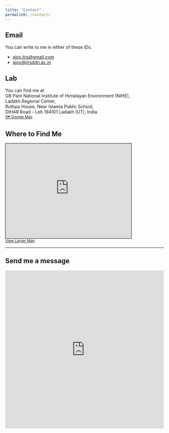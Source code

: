 ```yaml
---
title: "Contact"
permalink: /contact/
---
```


## Email

You can write to me in either of these IDs.

- [ajoy.iirs@gmail.com](mailto:ajoy.iirs@gmail.com) 
- [ajoy@iirsddn.ac.in](mailto:ajoy@iirsddn.ac.in)

## Lab

You can find me at  <br>
GB Pant National Institute of Himalayan Environment (NIHE),<br>
Ladakh Regional Center,<br>
Ruthpa House, Near Islamia Public School,<br>
DIHAR Road - Leh 194101 Ladakh (UT), India <br>
<small>[🗺️ Google Map](https://maps.app.goo.gl/kovdRJd8VC8ycGAw7)</small>


## Where to Find Me

<iframe width="400" height="300" frameborder="0" scrolling="no" marginheight="0" marginwidth="0"
src="https://www.openstreetmap.org/export/embed.html?bbox=77.5670%2C34.1380%2C77.5880%2C34.1550&amp;layer=mapnik&amp;marker=34.1457%2C77.5781"
style="border: 1px solid black"></iframe>
<br/>
<small>
  <a href="https://www.openstreetmap.org/?mlat=34.1457&amp;mlon=77.5781#map=16/34.1457/77.5781" target="_blank">
    View Larger Map
  </a>
</small>


<hr>
<div class="contact-form-bottom">
  <h2>Send me a message</h2>
  <div style="max-width:700px;margin:auto;">
    <iframe src="https://docs.google.com/forms/d/e/1FAIpQLSc7tdfY2tdwqQZqGLVp7sOemi9WM27EtLVJ7wW0V-dhWX1Y2g/viewform?embedded=true"
      width="100%" height="500" frameborder="0" marginheight="0" marginwidth="0">
      Loading…
    </iframe>
  </div>
</div>
